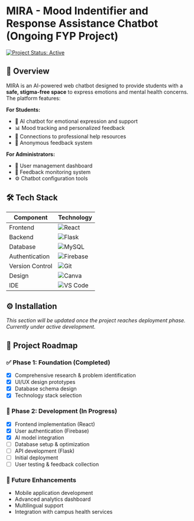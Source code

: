 # MIRA - Mood Indentifier and Response Assistance Chatbot (Ongoing FYP Project)  
[![Project Status: Active](https://img.shields.io/badge/status-active-brightgreen)](https://github.com/MohamedImran7868/Mira)  

## 🌟 Overview  
MIRA is an AI-powered web chatbot designed to provide students with a **safe, stigma-free space** to express emotions and mental health concerns. The platform features:  

**For Students:**  
- 🤖 AI chatbot for emotional expression and support  
- 📊 Mood tracking and personalized feedback  
- 🔗 Connections to professional help resources  
- 📝 Anonymous feedback system  

**For Administrators:**  
- 👥 User management dashboard  
- 📩 Feedback monitoring system  
- ⚙️ Chatbot configuration tools  

## 🛠 Tech Stack  

| Component       | Technology |
|-----------------|------------|
| Frontend        | ![React](https://img.shields.io/badge/React-20232A?logo=react&logoColor=61DAFB) |
| Backend         | ![Flask](https://img.shields.io/badge/Flask-000000?logo=flask&logoColor=white) |
| Database        | ![MySQL](https://img.shields.io/badge/MySQL-4479A1?logo=mysql&logoColor=white) |
| Authentication  | ![Firebase](https://img.shields.io/badge/Firebase-FFCA28?logo=firebase&logoColor=black) |
| Version Control | ![Git](https://img.shields.io/badge/Git-F05032?logo=git&logoColor=white) |
| Design          | ![Canva](https://img.shields.io/badge/Canva-00C4CC?logo=canva&logoColor=white) |
| IDE             | ![VS Code](https://img.shields.io/badge/VS_Code-007ACC?logo=visual-studio-code&logoColor=white) |

## ⚙️ Installation  
*This section will be updated once the project reaches deployment phase. Currently under active development.*

## 📌 Project Roadmap  

### ✅ Phase 1: Foundation (Completed)  
- [X] Comprehensive research & problem identification  
- [X] UI/UX design prototypes  
- [X] Database schema design  
- [X] Technology stack selection  

### 🔧 Phase 2: Development (In Progress)  
- [X] Frontend implementation (React)  
- [X] User authentication (Firebase)  
- [X] AI model integration  
- [ ] Database setup & optimization  
- [ ] API development (Flask)  
- [ ] Initial deployment  
- [ ] User testing & feedback collection  

### 🚀 Future Enhancements  
- Mobile application development  
- Advanced analytics dashboard  
- Multilingual support  
- Integration with campus health services  
